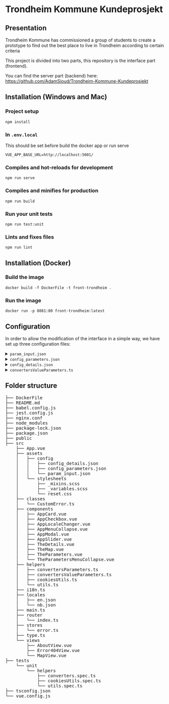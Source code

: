 # Trondheim Kommune Kundeprosjekt

## Presentation

Trondheim Kommune has commissioned a group of students to create a prototype to find out the best place to live in
Trondheim according to certain criteria

This project is divided into two parts, this repository is the interface part (frontend).

You can find the server part (backend) here: https://github.com/AdamSioud/Trondheim-Kommune-Kundeprosjekt

## Installation (Windows and Mac)

### Project setup

```
npm install
```

### In ``.env.local``
This should be set before build the docker app or run serve
```
VUE_APP_BASE_URL=http://localhost:5001/
```

### Compiles and hot-reloads for development

```
npm run serve
```

### Compiles and minifies for production

```
npm run build
```

### Run your unit tests

```
npm run test:unit
```

### Lints and fixes files

```
npm run lint
```

## Installation (Docker)

### Build the image

```
docker build -f DockerFile -t front-trondheim .
```

### Run the image

```
docker run -p 8081:80 front-trondheim:latest 
```

## Configuration

In order to allow the modification of the interface in a simple way, we have set up three configuration files:

<details>
<summary><code>param_input.json</code></summary>

This file is located [``/src/assets/config/param_input.json``](/src/assets/config/param_input.json)

In this file, you can find the default configuration of the parameters
</details>

<details>
<summary><code>config_parameters.json</code></summary>

This file is located [``/src/assets/config/config_parameters.json``](/src/assets/config/config_parameters.json)

In this file you can find the configuration for administering the parameters interface.
It is here that we will define the type of inputs, the menus and others.

In [``/src/type.ts``](/src/type.ts) we can find the type ``ConfigParameters`` which describes the structure of the file
</details>

<details>
<summary><code>config_details.json</code></summary>

This file is located [``/src/assets/config/config_details.json``](/src/assets/config/config_details.json)

In this file, we can find the configuration to manage the details interface.
It is here that we will define how to take into account the results of the server and how to display the diagrams

In [``/src/type.ts``](/src/type.ts) we can find the type `ConfigDetails` which describes the structure of the file
</details>

<details>
<summary><code>convertersValueParameters.ts</code></summary>

This file is located [``/src/helpers/convertersValueParameters.ts``](/src/helpers/convertersValueParameters.ts)

In this file you can create converters to display a value in a certain format
The converters functions take one argument which is the value and should return a string
</details>

## Folder structure

<pre>
├── DockerFile
├── README.md
├── babel.config.js
├── jest.config.js
├── nginx.conf
├── node_modules
├── package-lock.json
├── package.json
├── public
├── src
    ├── App.vue
    ├── assets
    │   ├── config
    │   │   ├── config_details.json
    │   │   ├── config_parameters.json
    │   │   └── param_input.json
    │   └── stylesheets
    │       ├── _mixins.scss
    │       ├── _variables.scss
    │       └── reset.css
    ├── classes
    │   └── CustomError.ts
    ├── components
    │   ├── AppCard.vue
    │   ├── AppCheckbox.vue
    │   ├── AppLocaleChanger.vue
    │   ├── AppMenuCollapse.vue
    │   ├── AppModal.vue
    │   ├── AppSlider.vue
    │   ├── TheDetails.vue
    │   ├── TheMap.vue
    │   ├── TheParameters.vue
    │   └── TheParametersMenuCollapse.vue
    ├── helpers
    │   ├── convertersParameters.ts
    │   ├── convertersValueParameters.ts
    │   ├── cookiesUtils.ts
    │   └── utils.ts
    ├── i18n.ts
    ├── locales
    │   ├── en.json
    │   └── nb.json
    ├── main.ts
    ├── router
    │   └── index.ts
    ├── stores
    │   └── error.ts
    ├── type.ts
    └── views
        ├── AboutView.vue
        ├── Error404View.vue
        └── MapView.vue
├── tests
    └── unit
        └── helpers
            ├── converters.spec.ts
            ├── cookiesUtils.spec.ts
            └── utils.spec.ts
├── tsconfig.json
└── vue.config.js
</pre>

